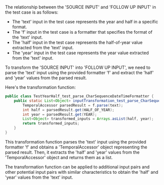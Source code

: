 The relationship between the 'SOURCE INPUT' and 'FOLLOW UP INPUT' in the test case is as follows:
- The 'text' input in the test case represents the year and half in a specific format.
- The 'f' input in the test case is a formatter that specifies the format of the 'text' input.
- The 'half' input in the test case represents the half-of-year value extracted from the 'text' input.
- The 'year' input in the test case represents the year value extracted from the 'text' input.

To transform the 'SOURCE INPUT' into 'FOLLOW UP INPUT', we need to parse the 'text' input using the provided formatter 'f' and extract the 'half' and 'year' values from the parsed result.

Here's the transformation function:

```java
public class TestYearHalf_test_parse_CharSequenceDateTimeFormatter {
    public static List<Object> inputTransformation_test_parse_CharSequenceDateTimeFormatter(CharSequence text, DateTimeFormatter f) {
        TemporalAccessor parsedResult = f.parse(text);
        int half = parsedResult.get(HALF_OF_YEAR);
        int year = parsedResult.get(YEAR);
        List<Object> transformed_inputs = Arrays.asList(half, year);
        return transformed_inputs;
    }
}
```

This transformation function parses the 'text' input using the provided formatter 'f' and obtains a 'TemporalAccessor' object representing the parsed result. Then, it extracts the 'half' and 'year' values from the 'TemporalAccessor' object and returns them as a list.

The transformation function can be applied to additional input pairs and other potential input pairs with similar characteristics to obtain the 'half' and 'year' values from the 'text' input.